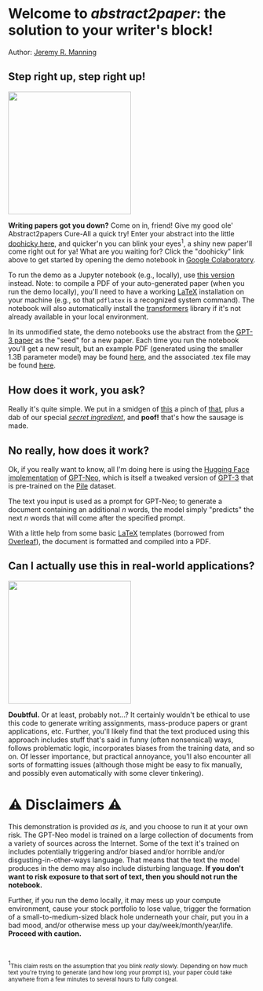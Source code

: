 # Welcome to *abstract2paper*: the solution to your writer's block!
Author: [Jeremy R. Manning](http://www.context-lab.com/)

## Step right up, step right up!
<img src='https://media1.giphy.com/media/mL40PfXA394KA/giphy.gif' width='250px'>

**Writing papers got you down?** Come on in, friend!  Give my good ole' Abstract2papers Cure-All a quick try!  Enter your abstract into the little [doohicky here](https://colab.research.google.com/github/ContextLab/abstract2paper/blob/main/resources/abstract2paper_colab.ipynb), and quicker'n you can blink your eyes<sup>1</sup>, a shiny new paper'll come right out for ya!  What are you waiting for?  Click the "doohicky" link above to get started by opening the demo notebook in [Google Colaboratory](colab.research.google.com/).

To run the demo as a Jupyter notebook (e.g., locally), use [this version](https://github.com/ContextLab/abstract2paper/blob/main/resources/abstract2paper_jupyter.ipynb) instead.  Note: to compile a PDF of your auto-generated paper (when you run the demo locally), you'll need to have a working [LaTeX](https://www.latex-project.org/get/) installation on your machine (e.g., so that `pdflatex` is a recognized system command).  The notebook will also automatically install the [transformers](https://huggingface.co/transformers) library if it's not already available in your local environment.

In its unmodified state, the demo notebooks use the abstract from the [GPT-3 paper]() as the "seed" for a new paper.  Each time you run the notebook you'll get a new result, but an example PDF (generated using the smaller 1.3B parameter model) may be found [here](https://github.com/ContextLab/abstract2paper/blob/main/auto.pdf), and the associated .tex file may be found [here](https://github.com/ContextLab/abstract2paper/blob/main/auto.tex).

## How does it work, you ask?

Really it's quite simple.  We put in a smidgen of [this](https://huggingface.co/transformers/model_doc/gpt_neo.html) a pinch of [that](https://www.tug.org/texlive/), plus a dab of our special [*secret ingredient*](https://www.youtube.com/watch?v=dQw4w9WgXcQ), and **poof!** that's how the sausage is made.

## No really, how does it work?

Ok, if you really want to know, all I'm doing here is using the [Hugging Face](https://huggingface.co/) [implementation](https://huggingface.co/transformers/model_doc/gpt_neo.html) of [GPT-Neo](https://github.com/EleutherAI/gpt-neo), which is itself a tweaked version of [GPT-3](https://arxiv.org/abs/2005.14165) that is pre-trained on the [Pile](https://pile.eleuther.ai/) dataset.

The text you input is used as a prompt for GPT-Neo; to generate a document containing an additional *n* words, the model simply "predicts" the next *n* words that will come after the specified prompt.

With a little help from some basic [LaTeX](https://www.latex-project.org/) templates (borrowed from [Overleaf](https://www.overleaf.com)), the document is formatted and compiled into a PDF.

## Can I actually use this in real-world applications?

<img src='https://media4.giphy.com/media/3o6ozoD1ByqYv7ARIk/giphy.gif' width='250px'>

**Doubtful.**  Or at least, probably not...?  It certainly wouldn't be ethical to use this code to generate writing assignments, mass-produce papers or grant applications, etc.  Further, you'll likely find that the text produced using this approach includes stuff that's said in funny (often nonsensical) ways, follows problematic logic, incorporates biases from the training data, and so on.  Of lesser importance, but practical annoyance, you'll also encounter all sorts of formatting issues (although those might be easy to fix manually, and possibly even automatically with some clever tinkering).

# ⚠️ Disclaimers ⚠️

This demonstration is provided *as is*, and you choose to run it at your own risk.  The GPT-Neo model is trained on a large collection of documents from a variety of sources across the Internet.  Some of the text it's trained on includes potentially triggering and/or biased and/or horrible and/or disgusting-in-other-ways language.  That means that the text the model produces in the demo may also include disturbing language.  **If you don't want to risk exposure to that sort of text, then you should not run the notebook.**

Further, if you run the demo locally, it may mess up your compute environment, cause your stock portfolio to lose value, trigger the formation of a small-to-medium-sized black hole underneath your chair, put you in a bad mood, and/or otherwise mess up your day/week/month/year/life.  **Proceed with caution.**

&nbsp;
&nbsp;
&nbsp;
&nbsp;

<sup>1</sup><small>This claim rests on the assumption that you blink *really* slowly.  Depending on how much text you're trying to generate (and how long your prompt is), your paper could take anywhere from a few minutes to several hours to fully congeal.</small>
